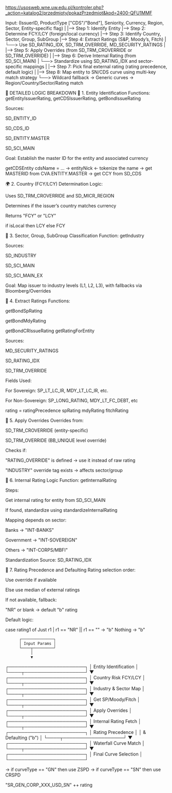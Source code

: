https://usosweb.wne.uw.edu.pl/kontroler.php?_action=katalog2/przedmioty/pokazPrzedmiot&kod=2400-QFU1MMF

Input: (IssuerID, ProductType ["CDS"/"Bond"], Seniority, Currency, Region, Sector, Entity-specific flag)
   |
   |--> Step 1: Identify Entity
   |--> Step 2: Determine FCY/LCY (foreign/local currency)
   |--> Step 3: Identify Country, Sector, Group, SubGroup
   |--> Step 4: Extract Ratings (S&P, Moody’s, Fitch)
   |         └──> Use SD_RATING_IDX, SD_TRM_OVERRIDE, MD_SECURITY_RATINGS
   |
   |--> Step 5: Apply Overrides (from SD_TRM_CROVERRIDE or SD_TRM_OVERRIDE)
   |
   |--> Step 6: Derive Internal Rating (from SD_SCI_MAIN)
   |         └──> Standardize using SD_RATING_IDX and sector-specific mappings
   |
   |--> Step 7: Pick final external rating (rating precedence, default logic)
   |
   |--> Step 8: Map entity to SN/CDS curve using multi-key match strategy
             └──> Wildcard fallback → Generic curves → Region/Country/Sector/Rating match


🧩 DETAILED LOGIC BREAKDOWN
📌 1. Entity Identification
Functions: getEntityIssuerRating, getCDSIssuerRating, getBondIssueRating

Sources:

SD_ENTITY_ID

SD_CDS_ID

SD_ENTITY.MASTER

SD_SCI_MAIN

Goal: Establish the master ID for the entity and associated currency

getCDSEntity cdsName = ...
→ entityNick ← tokenize the name
→ get MASTERID from CVA.ENTITY.MASTER
→ get CCY from SD_CDS

🌍 2. Country (FCY/LCY) Determination
Logic:

Uses SD_TRM_CROVERRIDE and SD_MICR_REGION

Determines if the issuer’s country matches currency

Returns "FCY" or "LCY"

if isLocal then LCY else FCY

🏢 3. Sector, Group, SubGroup Classification
Function: getIndustry

Sources:

SD_INDUSTRY

SD_SCI_MAIN

SD_SCI_MAIN_EX

Goal: Map issuer to industry levels (L1, L2, L3), with fallbacks via Bloomberg/Overrides

🎯 4. Extract Ratings
Functions:

getBondSpRating

getBondMdyRating

getBondCRIssueRating
getRatingForEntity

Sources:

MD_SECURITY_RATINGS

SD_RATING_IDX

SD_TRM_OVERRIDE

Fields Used:

For Sovereign: SP_LT_LC_IR, MDY_LT_LC_IR, etc.

For Non-Sovereign: SP_LONG_RATING, MDY_LT_FC_DEBT, etc

rating = ratingPrecedence spRating mdyRating fitchRating

🛑 5. Apply Overrides
Overrides from:

SD_TRM_CROVERRIDE (entity-specific)

SD_TRM_OVERRIDE (BB_UNIQUE level override)

Checks if:

"RATING_OVERRIDE" is defined → use it instead of raw rating

"INDUSTRY" override tag exists → affects sector/group

🧠 6. Internal Rating Logic
Function: getInternalRating

Steps:

Get internal rating for entity from SD_SCI_MAIN

If found, standardize using standardizeInternalRating

Mapping depends on sector:

Banks → "INT-BANKS"

Government → "INT-SOVEREIGN"

Others → "INT-CORPS/MBFI"

Standardization Source: SD_RATING_IDX

🧪 7. Rating Precedence and Defaulting
Rating selection order:

Use override if available

Else use median of external ratings

If not available, fallback:

"NR" or blank → default "b" rating

Default logic:

case rating1 of
  Just r1 | r1 == "NR" || r1 == "" → "b"
  Nothing                         → "b"

          ┌──────────────┐
          │ Input Params │
          └────┬─────────┘
               │
               ▼
   ┌────────────────────────┐
   │ Entity Identification  │
   └────┬───────────────────┘
        ▼
   ┌────────────────────────┐
   │ Country Risk FCY/LCY   │
   └────┬───────────────────┘
        ▼
   ┌────────────────────────┐
   │ Industry & Sector Map  │
   └────┬───────────────────┘
        ▼
   ┌────────────────────────┐
   │ Get SP/Moody/Fitch     │
   └────┬───────────────────┘
        ▼
   ┌────────────────────────┐
   │ Apply Overrides        │
   └────┬───────────────────┘
        ▼
   ┌────────────────────────┐
   │ Internal Rating Fetch  │
   └────┬───────────────────┘
        ▼
   ┌────────────────────────┐
   │ Rating Precedence      │
   │ & Defaulting ("b")     │
   └────┬───────────────────┘
        ▼
   ┌────────────────────────┐
   │ Waterfall Curve Match  │
   └────┬───────────────────┘
        ▼
   ┌────────────────────────┐
   │ Final Curve Selection  │
   └────────────────────────┘


→ if curveType == "GN" then use ZSPD
→ if curveType == "SN" then use CRSPD

"SR_GEN_CORP_XXX_USD_SN" ++ rating




